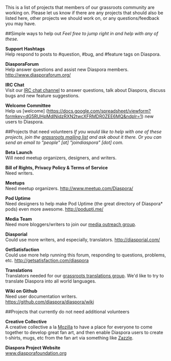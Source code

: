 This is a list of projects that members of our grassroots community are working on.  Please let us know if there are any projects that should also be listed here, other projects we should work on, or any questions/feedback you may have.  

##Simple ways to help out
*Feel free to jump right in and help with any of these.*

**Support Hashtags**  
Help respond to posts to #question, #bug, and #feature tags on Diaspora.

**DiasporaForum**  
Help answer questions and assist new Diaspora members. http://www.diasporaforum.org/

**IRC Chat**  
Visit our [IRC chat channel](http://webchat.freenode.net/?channels=diaspora) to answer questions, talk about Diaspora, discuss bugs and new feature suggestions.  

**Welcome Committee**  
Help us [welcome] (https://docs.google.com/spreadsheet/viewform?formkey=dG5RUHpMdlNidzRXN2twcXFRMDR0ZEE6MQ&ndplr=1) new users to Diaspora. 


##Projects that need volunteers
*If you would like to help with one of these projects, join the [grassroots mailing list](https://mailman.stanford.edu/mailman/listinfo/diaspora-grassroots) and ask about it there. Or you can send an email to "people" [at] "joindiaspora" [dot] com.*

**Beta Launch**  
Will need meetup organizers, designers, and writers.

**Bill of Rights, Privacy Policy & Terms of Service**  
Need writers.

**Meetups**  
Need meetup organizers.  http://www.meetup.com/Diaspora/

**Pod Uptime**  
Need designers to help make Pod Uptime (the great directory of Diaspora* pods) even more awesome.  http://podupti.me/

**Media Team**  
Need more bloggers/writers to join our [media outreach group](https://mailman.stanford.edu/mailman/listinfo/diaspora-media).

**Diasporial**  
Could use more writers, and especially, translators. http://diasporial.com/

**GetSatisfaction**  
Could use more help running this forum, responding to questions, problems, etc. http://getsatisfaction.com/diaspora

**Translations**  
Translators needed for our [grassroots translations group](http://99translations.com/public_projects/show/181).  We'd like to try to translate Diaspora into all world languages. 
   
**Wiki on Github**  
Need user documentation writers. https://github.com/diaspora/diaspora/wiki
  
##Projects that currently do not need additional volunteers

**Creative Collective**  
A creative collective a la [Mozilla](http://creative.mozilla.org/) to have a place for everyone to come together to develop great fan art, and then enable Diaspora users to create t-shirts, mugs, etc from the fan art via something like [Zazzle](http://www.zazzle.com/).  
  
**Diaspora Project Website**  
www.diasporafoundation.org 